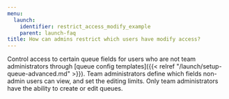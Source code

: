 ```yaml
---
menu:
  launch:
    identifier: restrict_access_modify_example
    parent: launch-faq
title: How can admins restrict which users have modify access?
---
```


Control access to certain queue fields for users who are not team administrators through [queue config templates]({{< relref "/launch/setup-queue-advanced.md" >}}). Team administrators define which fields non-admin users can view, and set the editing limits. Only team administrators have the ability to create or edit queues.